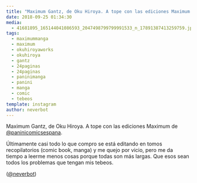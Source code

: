 ```yaml
---
title: "Maximum Gantz, de Oku Hiroya. A tope con las ediciones Maximum de @paninicomicsespana"
date: 2018-09-25 01:34:30
media: 
  - 41681895_165144041086593_2047498799799991533_n_17891387413259759.jpg
tags: 
  - maximummanga
  - maximum
  - okuhiroyaworks
  - okuhiroya
  - gantz
  - 24paginas
  - 24paginas
  - paninimanga
  - panini
  - manga
  - comic
  - tebeos
template: instagram
author: neverbot
---
```


Maximum Gantz, de Oku Hiroya. A tope con las ediciones Maximum de [@paninicomicsespana](https://instagram.com/paninicomicsespana).


Últimamente casi todo lo que compro se está editando en tomos recopilatorios (comic book, manga) y me quejo por vicio, pero me da tiempo a leerme menos cosas porque todas son más largas. Que esos sean todos los problemas que tengan mis tebeos.


([@neverbot](https://instagram.com/neverbot))




